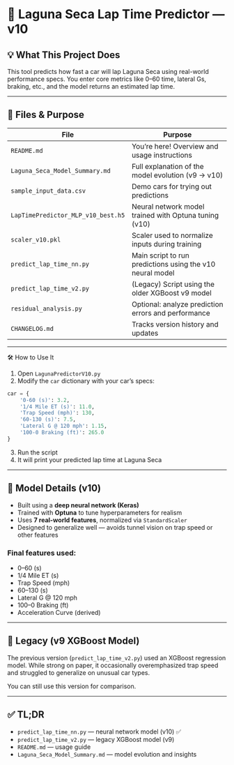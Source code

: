# 🏁 Laguna Seca Lap Time Predictor — v10

## 💡 What This Project Does

This tool predicts how fast a car will lap Laguna Seca using real-world performance specs. You enter core metrics like 0–60 time, lateral Gs, braking, etc., and the model returns an estimated lap time.

---

## 📆 Files & Purpose

| File                               | Purpose                                                   |
| ---------------------------------- | --------------------------------------------------------- |
| `README.md`                        | You’re here! Overview and usage instructions              |
| `Laguna_Seca_Model_Summary.md`     | Full explanation of the model evolution (v9 → v10)        |
| `sample_input_data.csv`            | Demo cars for trying out predictions                      |
| `LapTimePredictor_MLP_v10_best.h5` | Neural network model trained with Optuna tuning (v10)     |
| `scaler_v10.pkl`                   | Scaler used to normalize inputs during training           |
| `predict_lap_time_nn.py`           | Main script to run predictions using the v10 neural model |
| `predict_lap_time_v2.py`           | (Legacy) Script using the older XGBoost v9 model          |
| `residual_analysis.py`             | Optional: analyze prediction errors and performance       |
| `CHANGELOG.md`                     | Tracks version history and updates                        |

---


🛠️ How to Use It
1. Open `LagunaPredictorV10.py`
2. Modify the `car` dictionary with your car’s specs:

```python
car = {
    '0-60 (s)': 3.2,
    '1/4 Mile ET (s)': 11.0,
    'Trap Speed (mph)': 130,
    '60-130 (s)': 7.5,
    'Lateral G @ 120 mph': 1.15,
    '100-0 Braking (ft)': 265.0
}
```

3. Run the script
4. It will print your predicted lap time at Laguna Seca

---

## 🤖 Model Details (v10)

* Built using a **deep neural network (Keras)**
* Trained with **Optuna** to tune hyperparameters for realism
* Uses **7 real-world features**, normalized via `StandardScaler`
* Designed to generalize well — avoids tunnel vision on trap speed or other features

### Final features used:

* 0–60 (s)
* 1/4 Mile ET (s)
* Trap Speed (mph)
* 60–130 (s)
* Lateral G @ 120 mph
* 100–0 Braking (ft)
* Acceleration Curve (derived)

---

## 🔄 Legacy (v9 XGBoost Model)

The previous version (`predict_lap_time_v2.py`) used an XGBoost regression model. While strong on paper, it occasionally overemphasized trap speed and struggled to generalize on unusual car types.

You can still use this version for comparison.

---

## ✅ TL;DR

* `predict_lap_time_nn.py` — neural network model (v10) ✅
* `predict_lap_time_v2.py` — legacy XGBoost model (v9)
* `README.md` — usage guide
* `Laguna_Seca_Model_Summary.md` — model evolution and insights
